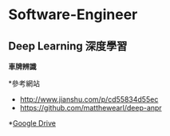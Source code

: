 # Software-Engineer

## Deep Learning 深度學習

**車牌辨識**

*參考網站
  - http://www.jianshu.com/p/cd55834d55ec
  - https://github.com/matthewearl/deep-anpr 
  
*[Google Drive](https://drive.google.com/drive/folders/0AJwlQ0rpqMFIUk9PVA)
